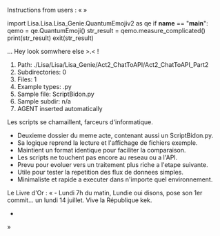 Instructions from users : «
 »

import Lisa.Lisa.Lisa_Genie.QuantumEmojiv2 as qe
if __name__ == "__main__":
  qemo = qe.QuantumEmoji()
  str_result = qemo.measure_complicated()
  print(str_result)
  exit(str_result)

... Hey look somwhere else >.< !

1. Path: ./Lisa/Lisa/Lisa_Genie/Act2_ChatToAPI/Act2_ChatToAPI_Part2
2. Subdirectories: 0
3. Files: 1
4. Example types: .py
5. Sample file: ScriptBidon.py
6. Sample subdir: n/a
7. AGENT inserted automatically

Les scripts se chamaillent, farceurs d'informatique.
- Deuxieme dossier du meme acte, contenant aussi un ScriptBidon.py.
- Sa logique reprend la lecture et l'affichage de fichiers exemple.
- Maintient un format identique pour faciliter la comparaison.
- Les scripts ne touchent pas encore au reseau ou a l'API.
- Prevu pour evoluer vers un traitement plus riche a l'etape suivante.
- Utile pour tester la repetition des flux de donnees simples.
- Minimaliste et rapide a executer dans n'importe quel environnement.


Le Livre d'Or : « - Lundi 7h du matin, Lundie oui disons, pose son 1er commit... un lundi 14 juillet. Vive la République kek.
- <you agent message> 
»
